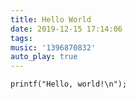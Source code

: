```yaml
---
title: Hello World
date: 2019-12-15 17:14:06
tags:
music: '1396870832'
auto_play: true
---
```


```
printf("Hello, world!\n");
```